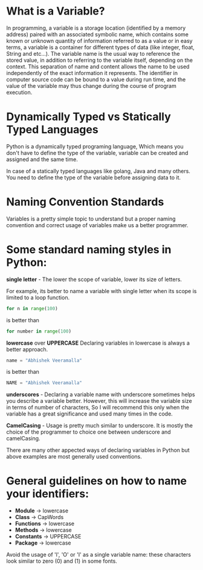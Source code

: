 # What is a Variable?
In programming, a variable is a storage location (identified by a memory address) paired with an associated symbolic name, which contains some known or unknown quantity of information referred to as a value or in easy terms, a variable is a container for different types of data (like integer, float, String and etc...). The variable name is the usual way to reference the stored value, in addition to referring to the variable itself, depending on the context. This separation of name and content allows the name to be used independently of the exact information it represents. The identifier in computer source code can be bound to a value during run time, and the value of the variable may thus change during the course of program execution.

# Dynamically Typed vs Statically Typed Languages
Python is a dynamically typed programing language, Which means you don't have to define the type of the variable, variable can be created and assigned and the same time.

In case of a statically typed languages like golang, Java and many others. You need to define the type of the variable before assigning data to it.

# Naming Convention Standards
Variables is a pretty simple topic to understand but a proper naming convention and correct usage of variables make us a better programmer.

# Some standard naming styles in Python:
**single letter** - The lower the scope of variable, lower its size of letters.

For example, its better to name a variable with single letter when its scope is limited to a loop function.
```python
for n in range(100)
```

is better than
```python
for number in range(100)
```

**lowercase** over **UPPERCASE**
Declaring variables in lowercase is always a better approach.
```python
name = "Abhishek Veeramalla"
```

is better than
```python
NAME = "Abhishek Veeramalla"
```

**underscores** - Declaring a variable name with underscore sometimes helps you describe a variable better. However, this will increase the variable size in terms of number of characters, So I will recommend this only when the variable has a great significance and used many times in the code.

**CamelCasing** - Usage is pretty much similar to underscore. It is mostly the choice of the programmer to choice one between underscore and camelCasing.

There are many other appected ways of declaring variables in Python but above examples are most generally used conventions.

# General guidelines on how to name your identifiers:
* **Module**	-> lowercase
* **Class** ->	CapWords
* **Functions** ->	lowercase
* **Methods**	-> lowercase
* **Constants** ->	UPPERCASE
* **Package**	-> lowercase

Avoid the usage of 'l', 'O' or 'I' as a single variable name: these characters look similar to zero (0) and (1) in some fonts.

